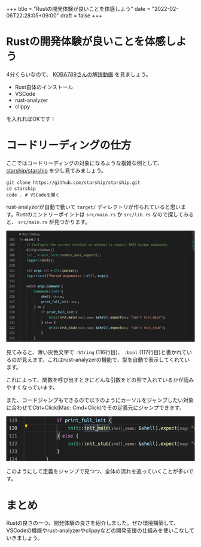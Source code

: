 +++
title = "Rustの開発体験が良いことを体感しよう"
date = "2022-02-06T22:28:05+09:00"
draft = false
+++

# Rustの開発体験が良いことを体感しよう

4分くらいなので、 [KOBA789さんの解説動画](https://youtu.be/677kcyyPwJ4) を見ましょう。

- Rust自体のインストール
- VSCode
- rust-analyzer
- clippy

を入れればOKです！

# コードリーディングの仕方

ここではコードリーディングの対象になるような複雑な例として、 [starship/starship](https://github.com/starship/starship) を少し見てみましょう。

```none
git clone https://github.com/starship/starship.git
cd starship
code . # VSCodeを開く
```

rust-analyzerが自動で動いて `target/` ディレクトリが作られていると思います。Rustのエントリーポイントは `src/main.rs` か `src/lib.rs` なので探してみると、 `src/main.rs` が見つかります。

![image-1](./image-1.png)

見てみると、薄い灰色文字で `:String` (116行目)、 `:bool` (117行目)と書かれているのが見えます。これはrust-analyzerの機能で、型を自動で表示してくれています。

これによって、関数を呼び出すときにどんな引数をどの型で入れているかが読みやすくなっています。

また、コードジャンプもできるので以下のようにカーソルをジャンプしたい対象に合わせてCtrl+Click(Mac: Cmd+Click)でその定義元にジャンプできます。

![image-2](./image-2.png)

このようにして定義をジャンプで見つつ、全体の流れを追っていくことが多いです。

# まとめ

Rustの良さの一つ、開発体験の良さを紹介しました。ぜひ環境構築して、VSCodeの機能やrust-analyzerやclippyなどの開発支援の仕組みを使いこなしていきましょう。

